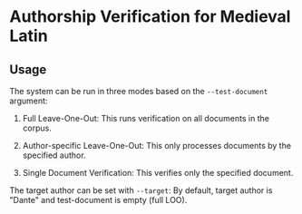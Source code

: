 # Authorship Verification for Medieval Latin 

## Usage

The system can be run in three modes based on the `--test-document` argument:

1. Full Leave-One-Out:
This runs verification on all documents in the corpus.

2. Author-specific Leave-One-Out:
This only processes documents by the specified author.

3. Single Document Verification:
This verifies only the specified document.

The target author can be set with `--target`:
By default, target author is "Dante" and test-document is empty (full LOO).
